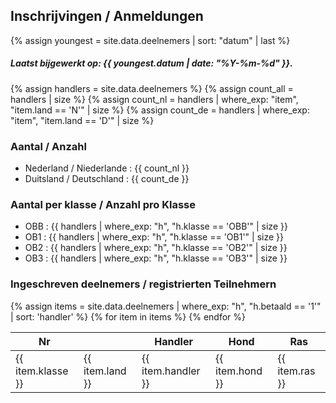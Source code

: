 ## Inschrijvingen / Anmeldungen

{% assign youngest = site.data.deelnemers | sort: "datum" | last %}

##### Laatst bijgewerkt op: {{ youngest.datum | date: "%Y-%m-%d" }}.

{% assign handlers = site.data.deelnemers %}
{% assign count_all = handlers | size %}
{% assign count_nl = handlers | where_exp: "item", "item.land == 'N'" | size %}
{% assign count_de = handlers | where_exp: "item", "item.land == 'D'" | size %}

### Aantal / Anzahl<br/>

- Nederland / Niederlande : {{ count_nl }}<br/>
- Duitsland / Deutschland : {{ count_de }}<br/>

### Aantal per klasse / Anzahl pro Klasse<br/>

- OBB : {{ handlers | where_exp: "h", "h.klasse == 'OBB'" | size }}<br/>
- OB1 : {{ handlers | where_exp: "h", "h.klasse == 'OB1'" | size }}<br/>
- OB2 : {{ handlers | where_exp: "h", "h.klasse == 'OB2'" | size }}<br/>
- OB3 : {{ handlers | where_exp: "h", "h.klasse == 'OB3'" | size }}<br/>

### Ingeschreven deelnemers / registrierten Teilnehmern

<table>
  <thead>
    <tr>
      <th>Nr</th>
      <th></th>
      <th>Handler</th>
      <th>Hond</th>
      <th>Ras</th>
    </tr>
  </thead>
  <tbody>
{% assign items = site.data.deelnemers | where_exp: "h", "h.betaald == '1'" | sort: 'handler' %}
{% for item in items %}
    <tr>
      <td>{{ item.klasse }}</td>
      <td>{{ item.land }}</td>
      <td>{{ item.handler }}</td>
      <td>{{ item.hond }}</td>
      <td>{{ item.ras }}</td>
    </tr>
{% endfor %}
  </tbody>
</table>

